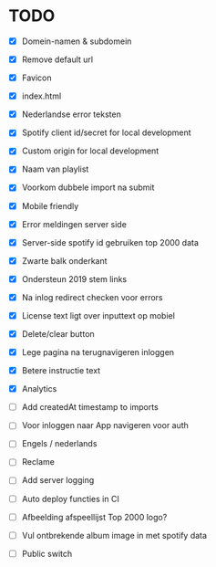 # TODO

- [X] Domein-namen & subdomein
- [X] Remove default url
- [X] Favicon
- [X] index.html
- [X] Nederlandse error teksten
- [X] Spotify client id/secret for local development
- [X] Custom origin for local development
- [X] Naam van playlist
- [X] Voorkom dubbele import na submit
- [X] Mobile friendly
- [X] Error meldingen server side  
- [X] Server-side spotify id gebruiken top 2000 data
- [X] Zwarte balk onderkant
- [X] Ondersteun 2019 stem links
- [X] Na inlog redirect checken voor errors
- [X] License text ligt over inputtext op mobiel
- [X] Delete/clear button
- [X] Lege pagina na terugnavigeren inloggen
- [X] Betere instructie text
- [X] Analytics


- [ ] Add createdAt timestamp to imports
- [ ] Voor inloggen naar App navigeren voor auth
- [ ] Engels / nederlands 
- [ ] Reclame
- [ ] Add server logging
- [ ] Auto deploy functies in CI
- [ ] Afbeelding afspeellijst Top 2000 logo?
- [ ] Vul ontbrekende album image in met spotify data
- [ ] Public switch

